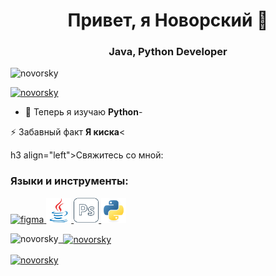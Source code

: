 <h1 align="center">Привет, я Новорский 👋 </h1>
<h3 align="center">Java, Python Developer</h3>

<p align="left"> <img src="https://komarev.com/ghpvc/?username=novorsky&label=Profile%20views&color=0e75b6&style=flat" alt="novorsky" /> </p>

<p align="left"> <a href="https://github.com/ryo-ma/github-profile-trophy"><img src=" https://github-profile-trophy.vercel.app/?username=novorsky" alt="novorsky" /></a> </p>

- 🌱 Теперь я изучаю **Python**-

⚡ Забавный факт **Я киска**<

h3 align="left">Свяжитесь со мной:</h3>
<p align="left">
</p>

<h3 align="left">Языки и инструменты:</h3>
<p align="влево"> <a href="https://www.figma.com/" target="_blank" rel="noreferrer"> <img src="https://www.vectorlogo.zone/logos/figma/figma-icon.svg" alt="figma" width="40" height="40"/> </а> <a href="https://www.java.com" target="_blank" rel="noreferrer"> <img src="https://raw.githubusercontent.com/devicons/devicon/master/icons/java/java-original.svg" alt="java" width="40" height="40"/> </а> <a href="https://www.photoshop.com/en" target="_blank" rel="noreferrer"> <img src="https://raw.githubusercontent.com/devicons/devicon/master/icons/photoshop/photoshop-line.svg" alt="photoshop" width="40" height="40"/> </а> <a href="https://www.python.org" target="_blank" rel="noreferrer"> <img src="https://raw.githubusercontent.com/devicons/devicon/master/icons/python/python-original.svg" alt="python" width="40" height="40"/> </а> </p>

<p><img align="left" src="https://github-readme-stats.vercel.app/api/top-langs?username=novorsky&show_icons=true&locale=en&layout=compact" alt="novorsky" /></p>

<p>&nbsp; <img align="center" src="https://github-readme-stats.vercel.app/api?username=novorsky&show_icons=true&locale=en" alt="novorsky" /></p>

<p><img align="center" src="https://github-readme-streak-stats.herokuapp.com/?user=novorsky&" alt="novorsky" /></p>
